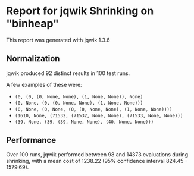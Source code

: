 # Report for jqwik Shrinking on "binheap"

This report was generated with jqwik 1.3.6

## Normalization

jqwik produced 92 distinct results in 100 test runs.

A few examples of these were:

* ``(0, (0, (0, None, None), (1, None, None)), None)``
* ``(0, None, (0, (0, None, None), (1, None, None)))``
* ``(0, None, (0, None, (0, (0, None, None), (1, None, None))))``
* ``(1610, None, (71532, (71532, None, None), (71533, None, None)))``
* ``(39, None, (39, (39, None, None), (40, None, None)))``

## Performance

Over 100 runs, jqwik performed between 98 and 14373 evaluations during shrinking,
with a mean cost of 1238.22 (95% confidence interval 824.45 - 1579.69).
